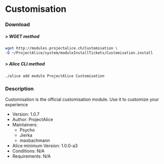 # Customisation

### Download

##### > WGET method
```bash
wget http://modules.projectalice.ch/Customisation \
-O ~/ProjectAlice/system/moduleInstallTickets/Customisation.install
```

##### > Alice CLI method
```bash
./alice add module ProjectAlice Customisation
```

### Description
Customisation is the official customisation module. Use it to customize your experience

- Version: 1.0.7
- Author: ProjectAlice
- Maintainers:
  - Psycho
  - Jierka
  - maxbachmann
- Alice minimum Version: 1.0.0-a3
- Conditions: N/A
- Requirements: N/A
